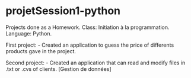 # projetSession1-python

Projects done as a Homework. 
Class: Initiation à la programmation. 
Language: Python.

First project: 
      - Created an application to guess the price of differents products gave in the project. 

Second project:
      - Created an application that can read and modify files in .txt or .cvs of clients.  [Gestion de données]

